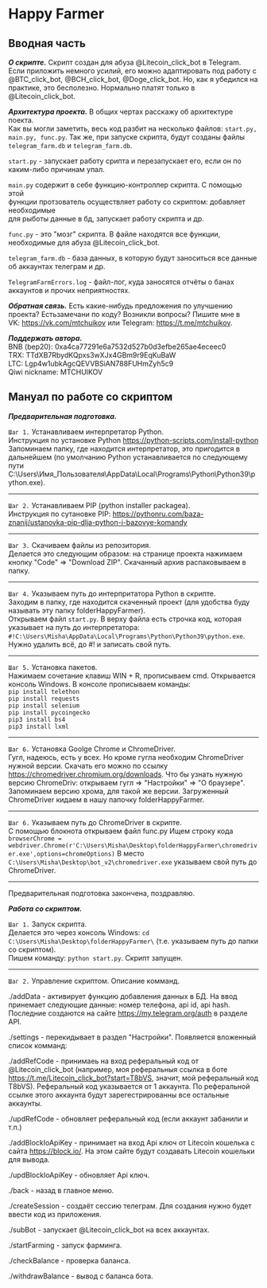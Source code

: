 # Happy Farmer #

## Вводная часть

***О скрипте.*** Скрипт создан для абуза @Litecoin_click_bot в Telegram.   
Если приложить немного усилий, его можно адаптировать под работу с    
@BTC_click_bot, @BCH_click_bot, @Doge_click_bot. Но, как я убедился на   
практике, это бесполезно. Нормально платят только в @Litecoin_click_bot.  

***Архитектура проекта.*** В общих чертах расскажу об архитектуре поекта.   
Как вы могли заметить, весь код разбит на несколько файлов: ```start.py,     
main.py, func.py```. Так же, при запуске скрипта, будут созданы файлы      
```telegram_farm.db``` и ```telegram_farm.db```.    

```start.py``` - запускает работу срипта и перезапускает его, если он по  
каким-либо причинам упал.  

```main.py``` содержит в себе функцию-контроллер скрипта. С помощью этой  
функции протзователь осуществляет работу со скриптом: добавляет необходимые   
для рыботы данные в бд, запускает работу скрипта и др.    

```func.py``` - это "мозг" скрипта. В файле находятся все функции, необходимые 
для абуза @Litecoin_click_bot.  

```telegram_farm.db``` - база данных, в которую будут заноситься все данные  
об аккаунтах телеграм и др.  

```TelegramFarmErrors.log``` - файл-лог, куда заносятся отчёты о банах  
аккаунтов и прочих неприятностях.

***Обратная связь.*** Есть какие-нибудь предложения по улучшению проекта? 
Естьзамечани по коду? Возникли вопросы? Пишите мне в   
VK: https://vk.com/mtchuikov или Telegram: https://t.me/mtchuikov.  

***Поддержать автора.***  
BNB (bep20): 0xa4ca77291e6a7532d527b0d3efbe265ae4eceec0  
TRX: TTdXB7RbydKQpxs3wXJx4GBm9r9EqKuBaW  
LTC: Lgp4w1ubkAgcQEVVBSiAN788FUHmZyh5c9  
Qiwi nickname: MTCHUIKOV

## Мануал по работе со скриптом

***Предварительная подготовка.***

```Шаг 1.``` Устанавливаем интерпретатор Python.  
Инструкция по установке Python https://python-scripts.com/install-python Запоминаем папку, где находится
интерпретатор, это пригодится в дальнейшем (по умолчанию Python устанавливается по следующему пути  
C:\Users\Имя_Пользователя\AppData\Local\Programs\Python\Python39\python.exe).

---

```Шаг 2.``` Устанавливаем PIP (python installer packagea).   
Инструкция по сутановке PIP: https://pythonru.com/baza-znanij/ustanovka-pip-dlja-python-i-bazovye-komandy  

---

```Шаг 3.``` Скачиваем файлы из репозитория.    
Делается это следующим образом: на странице проекта нажимаем кнопку "Code" => "Download ZIP". Скачанный 
архив распаковываем в папку.

---

```Шаг 4.``` Указываем путь до интерпритатора Python в скрипте.  
Заходим в папку, где находится скаченный проект (для удобства буду называть эту папку folderHappyFarmer).  
Открываем файл ```start.py```. В верху файла есть строчка код, которая указывает на путь до интерпретатора: ```#!C:\Users\Misha\AppData\Local\Programs\Python\Python39\python.exe```. Нужно удалить всё, до #! и записать
свой путь.

---

```Шаг 5.``` Установка пакетов.  
Нажимаем сочетание клавиш WIN + R, прописываем cmd. Открывается консоль Windows. В консоле прописываем команды:  
```pip install telethon```  
```pip install requests```  
```pip install selenium```    
```pip install pycoingecko```  
```pip3 install bs4```  
```pip3 install lxml```

---

```Шаг 6.``` Установка Goolge Chrome и ChromeDriver.    
Гугл, надеюсь, есть у всех. Но кроме гугла необходим ChromeDriver нужной версии. Скачать его можно по ссылку https://chromedriver.chromium.org/downloads. Что бы узнать нужную версию ChromeDriv: открываем гугл => "Настройки" => "О браузере".
Запоминаем версию хрома, для такой же версии. Загруженный ChromeDriver кидаем в нашу папочку folderHappyFarmer.

---

```Шаг 6.``` Указываем путь до ChromeDriver в скрипте.  
С помощью блокнота открываем файл func.py  Ищем строку кода  
```browserChrome = webdriver.Chrome(r'C:\Users\Misha\Desktop\folderHappyFarmer\chromedriver.exe',options=chromeOptions)``` В место  
```C:\Users\Misha\Desktop\bot_v2\chromedriver.exe``` указываем свой путь до ChromeDriver.

---

Предварительная подготовка закончена, поздравляю.

***Работа со скриптом.***  

```Шаг 1.``` Запуск скрипта.  
Делается это через консоль Windows: ```cd C:\Users\Misha\Desktop\folderHappyFarmer\``` (т.е. указываем путь до папки со скриптом).  
Пишем команду: ```python start.py```. Скрипт запущен.

---

```Шаг 2.``` Управление скриптом. Описание комманд.  

./addData - активирует функцию добавления данных в БД. На ввод принемает следующие данные: номер телефона, api id, api hash. Последние создаются на сайте https://my.telegram.org/auth в разделе API.

./settings - перекидывает в раздел "Настройки". Появляется вложенный список комманд:
    
   ./addRefCode - принимаеь на вход реферальный код от @Litecoin_click_bot (например, моя реферальныя ссылка в боте https://t.me/Litecoin_click_bot?start=T8bVS,
   значит, мой реферальный код T8bVS). Реферальный код указывается от 1 аккаунта. По реферальной ссылке этого аккаунта будут зарегестрированны все остальные   
   аккаунты.
    
   ./updRefCode - обновляет реферальный код (если аккаунт забанили и т.п.)
    
   ./addBlockIoApiKey - принимает на вход Api ключ от Litecoin кошелька с сайта https://block.io/. На этом сайте будут создавать Litecoin кошельки для вывода.
   
   ./updBlockIoApiKey - обновляет Api ключ.
   
   ./back - назад в главное меню.

./createSession - создаёт сессию телеграм. Для создания нужно будет ввести код из приложения.

./subBot - запускает @Litecoin_click_bot на всех аккаунтах.

./startFarming - запуск фарминга.

./checkBalance - проверка баланса.

./withdrawBalance - вывод с баланса бота.






